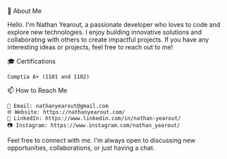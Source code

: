 📖 About Me

Hello. I'm Nathan Yearout, a passionate developer who loves to code and explore new technologies. I enjoy building innovative solutions and collaborating with others to create impactful projects. If you have any interesting ideas or projects, feel free to reach out to me!

🎓 Certifications

    Comptia A+ (1101 and 1102)

📫 How to Reach Me

    📧 Email: nathanyearout@gmail.com
    🌐 Website: https://nathanyearout.com/
    💼 LinkedIn: https://www.linkedin.com/in/nathan-yearout/
    📷 Instagram: https://www.instagram.com/nathan_yearout/

Feel free to connect with me. I'm always open to discussing new opportunities, collaborations, or just having a chat.
